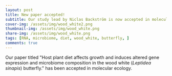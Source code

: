 ```yaml
---
layout: post
title: New paper accepted!
subtitle: Our study lead by Niclas Backström is now accepted in molecular ecology. 
cover-img: /assets/img/wood_white2.png
thumbnail-img: /assets/img/wood_white.png
share-img: /assets/img/wood_white.png
tags: [RNA, microbiome, diet, wood_white, butterfly, ]
comments: true
---
```


Our paper titled "Host plant diet affects growth and induces altered gene expression and microbiome composition in the wood white (<i>Leptidea sinapis</i>) butterfly." has been accepted in molecular ecology. 

